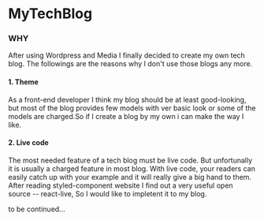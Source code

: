 # MyTechBlog


### WHY
After using Wordpress and Media I finally decided to create my own tech blog.
The followings are the reasons why I don't use those blogs any more.

#### 1. Theme
As a front-end developer I think my blog should be at least good-looking, but most of the blog provides few models with ver basic look or some of the models are charged.So if I create a blog by my own i can make the way I like.

#### 2. Live code
The most needed feature of a tech blog must be live code. But unfortunally it is usually a charged feature in most blog. With live code, your readers can easily catch up with your example and it will really give a big hand to them. After reading styled-component website I find out a very useful open source -- react-live, So I would like to impletent it to my blog.

to be continued...


